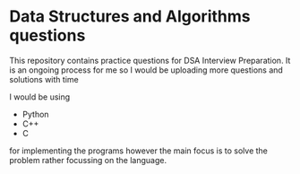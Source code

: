 # Data Structures and Algorithms questions

This repository contains practice questions for DSA Interview Preparation. It is an ongoing process for me so I would be uploading more questions and solutions with time  
  
I would be using
* Python
* C++
* C

for implementing the programs however the main focus is to solve the problem rather focussing on the language. 

